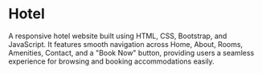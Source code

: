 # Hotel
A responsive hotel website built using HTML, CSS, Bootstrap, and JavaScript. It features smooth navigation across Home, About, Rooms, Amenities, Contact, and a "Book Now" button, providing users a seamless experience for browsing and booking accommodations easily.

